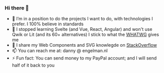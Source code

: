 ### Hi there 👋

- 🔭 I’m in a position to do the projects I want to do, with technologies I prefer. I 100% believe in standards
- 🌱 I stopped learning Svelte (and Vue, React, Angular) and won't use Qwik or Lit (and its 60+ alternatives) I stick to what the [WHATWG](https://en.wikipedia.org/wiki/WHATWG) gives me
- 💬 I share my Web Components and SVG knowlegde on [StackOverflow](https://stackoverflow.com/users/2520800/danny-365csi-engelman)
- 📫 You can reach me at: danny @ engelman.nl
- ⚡ Fun fact: You can send money to my PayPal account; and I will send half of it back to you
